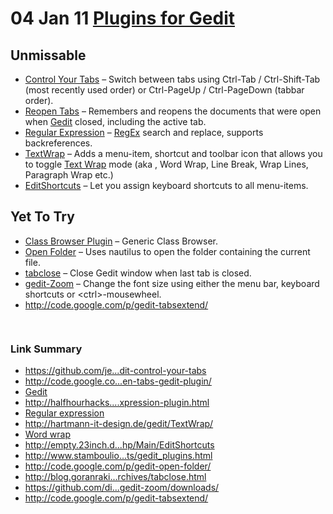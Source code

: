 <h1>04 Jan 11 <a href="http://ben.peachey-schoorl.com/work_blog/2011/01/plugins-for-gedit/" rel="bookmark" title="Permanent Link to Plugins for Gedit">Plugins for Gedit</a></h1>
<h2>Unmissable</h2>
<ul>
  <li>
    <a href="https://github.com/jefferyto/gedit-control-your-tabs" target="_blank">Control Your Tabs</a> – Switch between tabs using Ctrl-Tab / Ctrl-Shift-Tab (most recently used order) or
    Ctrl-PageUp / Ctrl-PageDown (tabbar order).
  </li>
  <li>
    <a href="http://code.google.com/p/reopen-tabs-gedit-plugin/" target="_blank">Reopen Tabs</a> – Remembers and reopens the documents that were open when
    <a class="zem_slink" title="Gedit" href="http://www.gnome.org/projects/gedit/" rel="homepage">Gedit</a> closed, including the active tab.
  </li>
  <li>
    <a href="http://halfhourhacks.blogspot.com/2008/03/gedit-regular-expression-plugin.html" target="_blank">Regular Expression</a> –
    <a class="zem_slink" title="Regular expression" href="http://en.wikipedia.org/wiki/Regular_expression" rel="wikipedia">RegEx</a> search and replace, supports backreferences.
  </li>
  <li>
    <a href="http://hartmann-it-design.de/gedit/TextWrap/" target="_blank">TextWrap</a> – Adds a menu-item, shortcut and toolbar icon that allows you to toggle
    <a class="zem_slink" title="Word wrap" href="http://en.wikipedia.org/wiki/Word_wrap" rel="wikipedia">Text Wrap</a> mode&nbsp;(aka , Word Wrap, Line Break, Wrap Lines, Paragraph Wrap etc.)
  </li>
  <li><a href="http://empty.23inch.de/pmwiki.php/Main/EditShortcuts" target="_blank">EditShortcuts</a> – Let you assign keyboard shortcuts to all menu-items.</li>
</ul>
<h2>Yet To Try</h2>
<ul>
  <li><a href="http://www.stambouliote.de/projects/gedit_plugins.html" target="_blank">Class Browser Plugin</a> – Generic Class Browser.</li>
  <li><a href="http://code.google.com/p/gedit-open-folder/" target="_blank">Open Folder</a> – Uses nautilus to open the folder containing the current file.</li>
  <li><a href="http://blog.goranrakic.com/archives/tabclose.html" target="_blank">tabclose</a> – Close Gedit window when last tab is closed.</li>
  <li><a href="https://github.com/dinkel/gedit-zoom/downloads/" target="_blank">gedit-Zoom</a> – Change the font size using either the menu bar, keyboard shortcuts or &lt;ctrl&gt;-mousewheel.</li>
  <li><a href="http://code.google.com/p/gedit-tabsextend/">http://code.google.com/p/gedit-tabsextend/</a></li>
</ul>
<div class="zemanta-pixie" style="margin-top: 10px; height: 15px;">
  <img class="zemanta-pixie-img" style="border: none; float: right; display: none !important;" src="https://web.archive.org/web/20140122021101im_/http://img.zemanta.com/pixy.gif?x-id=0346f624-1fc3-4129-abf0-15a82193da1d" alt="" hidden="" />
</div>
<div class="link-summarizer">
  <h3>Link Summary</h3>
  <ul>
    <li><a href="https://github.com/jefferyto/gedit-control-your-tabs" target="_blank">https://github.com/je...dit-control-your-tabs</a></li>
    <li><a href="http://code.google.com/p/reopen-tabs-gedit-plugin/" target="_blank">http://code.google.co...en-tabs-gedit-plugin/</a></li>
    <li><a class="zem_slink" title="Gedit" href="http://www.gnome.org/projects/gedit/" rel="homepage">Gedit</a></li>
    <li><a href="http://halfhourhacks.blogspot.com/2008/03/gedit-regular-expression-plugin.html" target="_blank">http://halfhourhacks....xpression-plugin.html</a></li>
    <li><a class="zem_slink" title="Regular expression" href="http://en.wikipedia.org/wiki/Regular_expression" rel="wikipedia">Regular expression</a></li>
    <li><a href="http://hartmann-it-design.de/gedit/TextWrap/" target="_blank">http://hartmann-it-design.de/gedit/TextWrap/</a></li>
    <li><a class="zem_slink" title="Word wrap" href="http://en.wikipedia.org/wiki/Word_wrap" rel="wikipedia">Word wrap</a></li>
    <li><a href="http://empty.23inch.de/pmwiki.php/Main/EditShortcuts" target="_blank">http://empty.23inch.d...hp/Main/EditShortcuts</a></li>
    <li><a href="http://www.stambouliote.de/projects/gedit_plugins.html" target="_blank">http://www.stamboulio...ts/gedit_plugins.html</a></li>
    <li><a href="http://code.google.com/p/gedit-open-folder/" target="_blank">http://code.google.com/p/gedit-open-folder/</a></li>
    <li><a href="http://blog.goranrakic.com/archives/tabclose.html" target="_blank">http://blog.goranraki...rchives/tabclose.html</a></li>
    <li><a href="https://github.com/dinkel/gedit-zoom/downloads/" target="_blank">https://github.com/di...gedit-zoom/downloads/</a></li>
    <li><a href="http://code.google.com/p/gedit-tabsextend/">http://code.google.com/p/gedit-tabsextend/</a></li>
  </ul>
</div>
